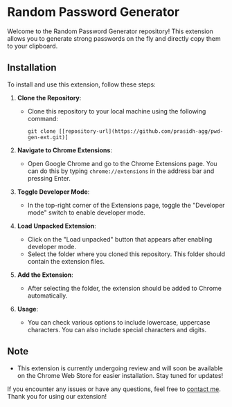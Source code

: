 # Random Password Generator

Welcome to the Random Password Generator repository! This extension allows you to generate strong passwords on the fly and directly copy them to your clipboard.

## Installation

To install and use this extension, follow these steps:

1. **Clone the Repository**: 
   - Clone this repository to your local machine using the following command:
     ```
     git clone [[repository-url](https://github.com/prasidh-agg/pwd-gen-ext.git)]
     ```

2. **Navigate to Chrome Extensions**:
   - Open Google Chrome and go to the Chrome Extensions page. You can do this by typing `chrome://extensions` in the address bar and pressing Enter.

3. **Toggle Developer Mode**:
   - In the top-right corner of the Extensions page, toggle the "Developer mode" switch to enable developer mode.

4. **Load Unpacked Extension**:
   - Click on the "Load unpacked" button that appears after enabling developer mode.
   - Select the folder where you cloned this repository. This folder should contain the extension files.

5. **Add the Extension**:
   - After selecting the folder, the extension should be added to Chrome automatically.

6. **Usage**:
   - You can check various options to include lowercase, uppercase characters. You can also include special characters and digits.

## Note
- This extension is currently undergoing review and will soon be available on the Chrome Web Store for easier installation. Stay tuned for updates!

If you encounter any issues or have any questions, feel free to [contact me](mailto:aprasidh@gmail.com). Thank you for using our extension!
